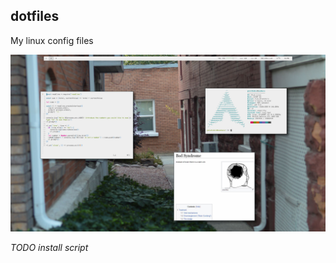 ## dotfiles

My linux config files

![desktop](Pictures/Screenshots/desktop3.png)

*TODO install script*
